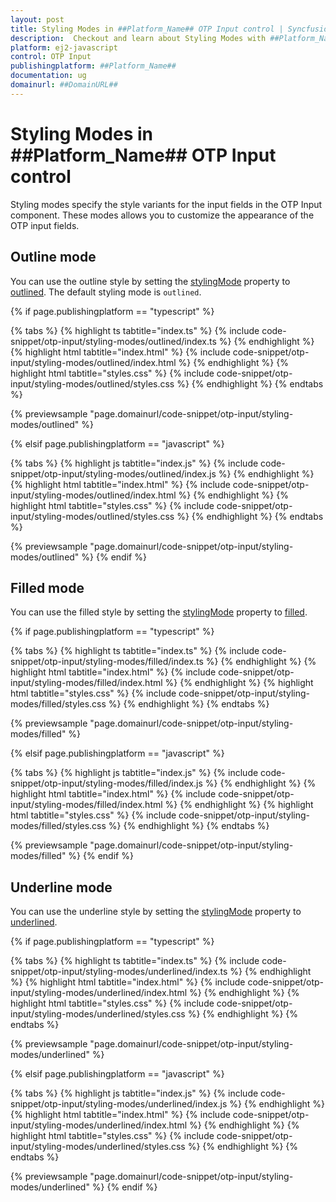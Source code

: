```yaml
---
layout: post
title: Styling Modes in ##Platform_Name## OTP Input control | Syncfusion
description:  Checkout and learn about Styling Modes with ##Platform_Name## OTP Input control of Syncfusion Essential JS 2 and more.
platform: ej2-javascript
control: OTP Input
publishingplatform: ##Platform_Name##
documentation: ug
domainurl: ##DomainURL##
---
```


# Styling Modes in ##Platform_Name## OTP Input control

Styling modes specify the style variants for the input fields in the OTP Input component. These modes allows you to customize the appearance of the OTP input fields.

## Outline mode

You can use the outline style by setting the [stylingMode](../api/otp-input#stylingmode) property to [outlined](../api/otp-input/otpInputStyle/). The default styling mode is `outlined`.

{% if page.publishingplatform == "typescript" %}

{% tabs %}
{% highlight ts tabtitle="index.ts" %}
{% include code-snippet/otp-input/styling-modes/outlined/index.ts %}
{% endhighlight %}
{% highlight html tabtitle="index.html" %}
{% include code-snippet/otp-input/styling-modes/outlined/index.html %}
{% endhighlight %}
{% highlight html tabtitle="styles.css" %}
{% include code-snippet/otp-input/styling-modes/outlined/styles.css %}
{% endhighlight %}
{% endtabs %}

{% previewsample "page.domainurl/code-snippet/otp-input/styling-modes/outlined" %}

{% elsif page.publishingplatform == "javascript" %}

{% tabs %}
{% highlight js tabtitle="index.js" %}
{% include code-snippet/otp-input/styling-modes/outlined/index.js %}
{% endhighlight %}
{% highlight html tabtitle="index.html" %}
{% include code-snippet/otp-input/styling-modes/outlined/index.html %}
{% endhighlight %}
{% highlight html tabtitle="styles.css" %}
{% include code-snippet/otp-input/styling-modes/outlined/styles.css %}
{% endhighlight %}
{% endtabs %}

{% previewsample "page.domainurl/code-snippet/otp-input/styling-modes/outlined" %}
{% endif %}

## Filled mode

You can use the filled style by setting the [stylingMode](../api/otp-input#stylingmode) property to [filled](../api/otp-input/otpInputStyle/).

{% if page.publishingplatform == "typescript" %}

{% tabs %}
{% highlight ts tabtitle="index.ts" %}
{% include code-snippet/otp-input/styling-modes/filled/index.ts %}
{% endhighlight %}
{% highlight html tabtitle="index.html" %}
{% include code-snippet/otp-input/styling-modes/filled/index.html %}
{% endhighlight %}
{% highlight html tabtitle="styles.css" %}
{% include code-snippet/otp-input/styling-modes/filled/styles.css %}
{% endhighlight %}
{% endtabs %}

{% previewsample "page.domainurl/code-snippet/otp-input/styling-modes/filled" %}

{% elsif page.publishingplatform == "javascript" %}

{% tabs %}
{% highlight js tabtitle="index.js" %}
{% include code-snippet/otp-input/styling-modes/filled/index.js %}
{% endhighlight %}
{% highlight html tabtitle="index.html" %}
{% include code-snippet/otp-input/styling-modes/filled/index.html %}
{% endhighlight %}
{% highlight html tabtitle="styles.css" %}
{% include code-snippet/otp-input/styling-modes/filled/styles.css %}
{% endhighlight %}
{% endtabs %}

{% previewsample "page.domainurl/code-snippet/otp-input/styling-modes/filled" %}
{% endif %}

## Underline mode

You can use the underline style by setting the [stylingMode](../api/otp-input#stylingmode) property to [underlined](../api/otp-input/otpInputStyle/).

{% if page.publishingplatform == "typescript" %}

{% tabs %}
{% highlight ts tabtitle="index.ts" %}
{% include code-snippet/otp-input/styling-modes/underlined/index.ts %}
{% endhighlight %}
{% highlight html tabtitle="index.html" %}
{% include code-snippet/otp-input/styling-modes/underlined/index.html %}
{% endhighlight %}
{% highlight html tabtitle="styles.css" %}
{% include code-snippet/otp-input/styling-modes/underlined/styles.css %}
{% endhighlight %}
{% endtabs %}

{% previewsample "page.domainurl/code-snippet/otp-input/styling-modes/underlined" %}

{% elsif page.publishingplatform == "javascript" %}

{% tabs %}
{% highlight js tabtitle="index.js" %}
{% include code-snippet/otp-input/styling-modes/underlined/index.js %}
{% endhighlight %}
{% highlight html tabtitle="index.html" %}
{% include code-snippet/otp-input/styling-modes/underlined/index.html %}
{% endhighlight %}
{% highlight html tabtitle="styles.css" %}
{% include code-snippet/otp-input/styling-modes/underlined/styles.css %}
{% endhighlight %}
{% endtabs %}

{% previewsample "page.domainurl/code-snippet/otp-input/styling-modes/underlined" %}
{% endif %}


